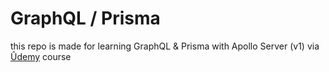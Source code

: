 # GraphQL / Prisma

this repo is made for learning GraphQL & Prisma with Apollo Server (v1)
via [Ûdemy](https://www.udemy.com/course/graphql-bootcamp/) course 
